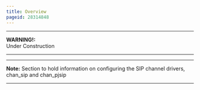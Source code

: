 ```yaml
---
title: Overview
pageid: 28314848
---
```





---

**WARNING!:**   
Under Construction

  



---




---

**Note:**  Section to hold information on configuring the SIP channel drivers, chan\_sip and chan\_pjsip

  



---


